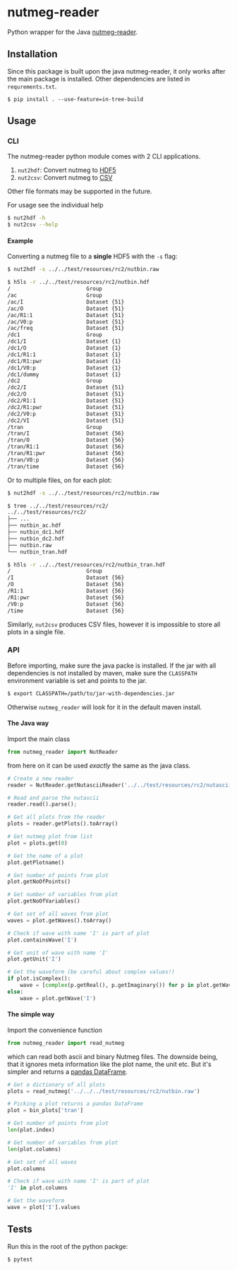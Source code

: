 # nutmeg-reader

Python wrapper for the Java [nutmeg-reader](https://github.com/electronics-and-drives/nutmeg-reader).

## Installation

Since this package is built upon the java nutmeg-reader, it only works after
the main package is installed. Other dependencies are listed in
`requrements.txt`.

```
$ pip install . --use-feature=in-tree-build 
```

## Usage

### CLI

The nutmeg-reader python module comes with 2 CLI applications.

1. `nut2hdf`: Convert nutmeg to [HDF5](https://hdfgroup.org/)
2. `nut2csv`: Convert nutmeg to [CSV](https://en.wikipedia.org/wiki/Comma-separated_values)

Other file formats may be supported in the future.

For usage see the individual help

```bash
$ nut2hdf -h
$ nut2csv --help
```

#### Example

Converting a nutmeg file to a **single** HDF5 with the `-s` flag:

```bash
$ nut2hdf -s ../../test/resources/rc2/nutbin.raw

$ h5ls -r ../../test/resources/rc2/nutbin.hdf
/                        Group
/ac                      Group
/ac/I                    Dataset {51}
/ac/O                    Dataset {51}
/ac/R1:1                 Dataset {51}
/ac/V0:p                 Dataset {51}
/ac/freq                 Dataset {51}
/dc1                     Group
/dc1/I                   Dataset {1}
/dc1/O                   Dataset {1}
/dc1/R1:1                Dataset {1}
/dc1/R1:pwr              Dataset {1}
/dc1/V0:p                Dataset {1}
/dc1/dummy               Dataset {1}
/dc2                     Group
/dc2/I                   Dataset {51}
/dc2/O                   Dataset {51}
/dc2/R1:1                Dataset {51}
/dc2/R1:pwr              Dataset {51}
/dc2/V0:p                Dataset {51}
/dc2/VI                  Dataset {51}
/tran                    Group
/tran/I                  Dataset {56}
/tran/O                  Dataset {56}
/tran/R1:1               Dataset {56}
/tran/R1:pwr             Dataset {56}
/tran/V0:p               Dataset {56}
/tran/time               Dataset {56}
```

Or to multiple files, on for each plot:

```bash
$ nut2hdf -s ../../test/resources/rc2/nutbin.raw

$ tree ../../test/resources/rc2/
../../test/resources/rc2/
├── ...
├── nutbin_ac.hdf
├── nutbin_dc1.hdf
├── nutbin_dc2.hdf
├── nutbin.raw
└── nutbin_tran.hdf

$ h5ls -r ../../test/resources/rc2/nutbin_tran.hdf
/                        Group
/I                       Dataset {56}
/O                       Dataset {56}
/R1:1                    Dataset {56}
/R1:pwr                  Dataset {56}
/V0:p                    Dataset {56}
/time                    Dataset {56}
```

Similarly, `nut2csv` produces CSV files, however it is impossible to store all
plots in a single file.

### API

Before importing, make sure the java packe is installed. If the jar with all
dependencies is not installed by maven, make sure the `CLASSPATH` environment
variable is set and points to the jar.

```bash
$ export CLASSPATH=/path/to/jar-with-dependencies.jar
```

Otherwise `nutmeg_reader` will look for it in the default maven install.

#### The Java way

Import the main class

```python
from nutmeg_reader import NutReader
```

from here on it can be used _exactly_ the same as the java class.

```python
# Create a new reader
reader = NutReader.getNutasciiReader('../../test/resources/rc2/nutascii.raw')

# Read and parse the nutascii
reader.read().parse();

# Get all plots from the reader
plots = reader.getPlots().toArray()

# Get nutmeg plot from list
plot = plots.get(0)

# Get the name of a plot
plot.getPlotname()

# Get number of points from plot
plot.getNoOfPoints()

# Get number of variables from plot
plot.getNoOfVariables()

# Get set of all waves from plot
waves = plot.getWaves().toArray()

# Check if wave with name 'I' is part of plot
plot.containsWave('I')

# Get unit of wave with name 'I'
plot.getUnit('I')

# Get the waveform (be careful about complex values!)
if plot.isComplex():
    wave = [complex(p.getReal(), p.getImaginary()) for p in plot.getWave('I')]
else:
    wave = plot.getWave('I')
```

#### The simple way

Import the convenience function

```python
from nutmeg_reader import read_nutmeg
```

which can read both ascii and binary Nutmeg files. The downside being, that it
ignores meta information like the plot name, the unit etc. But it's simpler and
returns a [pandas DataFrame](https://pandas.pydata.org/docs/reference/api/pandas.DataFrame.html).

```python
# Get a dictionary of all plots
plots = read_nutmeg('../../../test/resources/rc2/nutbin.raw')

# Picking a plot returns a pandas DataFrame
plot = bin_plots['tran']

# Get number of points from plot
len(plot.index)

# Get number of variables from plot
len(plot.columns)

# Get set of all waves
plot.columns

# Check if wave with name 'I' is part of plot
'I' in plot.columns

# Get the waveform 
wave = plot['I'].values
```

## Tests

Run this in the root of the python packge:

```
$ pytest
```
